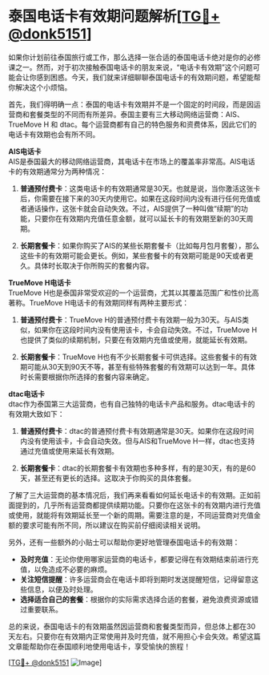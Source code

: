 # 泰国电话卡有效期问题解析[[TG💪+ @donk5151](https://t.me/s/donk5151)]

如果你计划前往泰国旅行或工作，那么选择一张合适的泰国电话卡绝对是你的必修课之一。然而，对于初次接触泰国电话卡的朋友来说，“电话卡有效期”这个问题可能会让你感到困惑。今天，我们就来详细聊聊泰国电话卡的有效期问题，希望能帮你解决这个小烦恼。

首先，我们得明确一点：泰国的电话卡有效期并不是一个固定的时间段，而是因运营商和套餐类型的不同而有所差异。泰国主要有三大移动网络运营商：AIS、TrueMove H 和 dtac。每个运营商都有自己的特色服务和资费体系，因此它们的电话卡有效期也会有所不同。

**AIS电话卡**  
AIS是泰国最大的移动网络运营商，其电话卡在市场上的覆盖率非常高。AIS电话卡的有效期通常分为两种情况：

1. **普通预付费卡**：这类电话卡的有效期通常是30天。也就是说，当你激活这张卡后，你需要在接下来的30天内使用它。如果在这段时间内没有进行任何充值或者通话操作，这张卡就会自动失效。不过，AIS提供了一种叫做“续期”的功能，只要你在有效期内充值任意金额，就可以延长卡的有效期至新的30天周期。

2. **长期套餐卡**：如果你购买了AIS的某些长期套餐卡（比如每月包月套餐），那么这些卡的有效期可能会更长。例如，某些套餐卡的有效期可能是90天或者更久。具体时长取决于你所购买的套餐内容。

**TrueMove H电话卡**  
TrueMove H也是泰国非常受欢迎的一个运营商，尤其以其覆盖范围广和性价比高著称。TrueMove H电话卡的有效期同样有两种主要形式：

1. **普通预付费卡**：TrueMove H的普通预付费卡有效期一般为30天。与AIS类似，如果你在这段时间内没有使用该卡，卡会自动失效。不过，TrueMove H也提供了类似的续期机制，只要在有效期内充值或使用，就能延长有效期。

2. **长期套餐卡**：TrueMove H也有不少长期套餐卡可供选择。这些套餐卡的有效期可能从30天到90天不等，甚至有些特殊套餐的有效期可以达到一年。具体时长需要根据你所选择的套餐内容来确定。

**dtac电话卡**  
dtac作为泰国第三大运营商，也有自己独特的电话卡产品和服务。dtac电话卡的有效期大致如下：

1. **普通预付费卡**：dtac的普通预付费卡有效期通常是30天。如果你在这段时间内没有使用该卡，卡会自动失效。但与AIS和TrueMove H一样，dtac也支持通过充值或使用来延长有效期。

2. **长期套餐卡**：dtac的长期套餐卡有效期也多种多样，有的是30天，有的是60天，甚至还有更长的选择。这取决于你购买的具体套餐。

了解了三大运营商的基本情况后，我们再来看看如何延长电话卡的有效期。正如前面提到的，几乎所有运营商都提供续期功能。只要你在这张卡的有效期内进行充值或使用，就能将有效期延长至一个新的周期。需要注意的是，不同运营商对充值金额的要求可能有所不同，所以建议在购买前仔细阅读相关说明。

另外，还有一些额外的小贴士可以帮助你更好地管理泰国电话卡的有效期：

- **及时充值**：无论你使用哪家运营商的电话卡，都要记得在有效期结束前进行充值，以免造成不必要的麻烦。
- **关注短信提醒**：许多运营商会在电话卡即将到期时发送提醒短信，记得留意这些信息，以便及时处理。
- **选择适合自己的套餐**：根据你的实际需求选择合适的套餐，避免浪费资源或错过重要联系。

总的来说，泰国电话卡的有效期虽然因运营商和套餐类型而异，但总体上都在30天左右。只要你在有效期内正常使用并及时充值，就不用担心卡会失效。希望这篇文章能帮助你在泰国顺利地使用电话卡，享受愉快的旅程！

[[TG💪+ @donk5151](https://t.me/s/donk5151) ![Image](https://i.postimg.cc/rwNCRYN7/Snipaste-2025-04-30-17-27-05.png)]